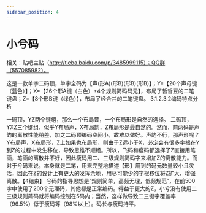 ```yaml
---
sidebar_position: 4
---
```


# 小兮码

相关：贴吧主贴（http://tieba.baidu.com/p/3485999115）；QQ群（557085982）。

这是一款单字二码顶，单字全码为【声(形A)(形B)(形B)(形B)】；Y=【20个声母键（蓝色）】；X=【26个形A键（白色）+4个规则简码码元】，布局了哲哲豆的二笔键盘；Z=【8个形B键（绿色）】，布局了经合并的二笔键盘。
3.1.2.3.2编码特点分析

一码顶，YZ两个键组，那么一个布局音，一个布局形是自然的选择。
二码顶，YXZ三个键组，似乎Y布局声，X布局韵，Z布局形是最自然的。然而，前两码是声韵的离散性能稍差，加之二码顶编码空间小，故难以做好。声韵不行，那声形呢？Y布局声，X布局形，Z上如果也布局形，则由于Z远小于X，必定会有很多字根在Y到Z的过程中发生移位，导致思维不顺畅。所以，飞码和瘦码都选择了Z直接用笔画，笔画的离散并不好，因此瘦码用二、三级规则简码字来增加Z的离散能力。而对于兮码来说，本身就是二笔，用来完整地描述【形】用到的码元数量较小且灵活，因此在Z的设计上有更大的发挥余地，用尽可能少的字根移位将Z扩大，增强离散。【4结束】
兮码的指导思想是“规则简单，高频无理，低频规范”，在前500字中使用了200个无理码，其他都是正常编码。得益于更大的Z，小兮没有使用二三级规则简码就将编码控制在5码内；当然，这样做导致二三键字覆盖率（96.5%）低于瘦码等（98%以上）。码长与瘦码持平。
